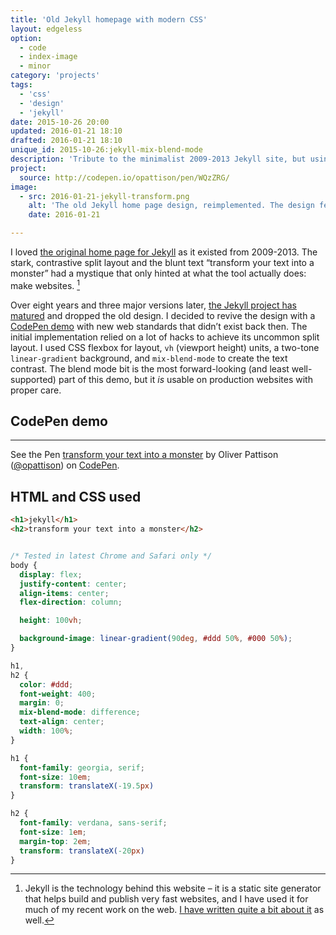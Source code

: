 ```yaml
---
title: 'Old Jekyll homepage with modern CSS'
layout: edgeless
option:
  - code
  - index-image
  - minor
category: 'projects'
tags:
  - 'css'
  - 'design'
  - 'jekyll'
date: 2015-10-26 20:00
updated: 2016-01-21 18:10
drafted: 2016-01-21 18:10
unique_id: 2015-10-26:jekyll-mix-blend-mode
description: 'Tribute to the minimalist 2009-2013 Jekyll site, but using flexbox and blend modes.'
project:
  source: http://codepen.io/opattison/pen/WQzZRG/
image:
  - src: 2016-01-21-jekyll-transform.png
    alt: 'The old Jekyll home page design, reimplemented. The design features a black/white contrast split with typography that reverses the shade of each side of the background color.'
    date: 2016-01-21

---
```


I loved [the original home page for Jekyll](http://web.archive.org/web/20120505063819/http://jekyllrb.com/) as it existed from 2009-2013. The stark, contrastive split layout and the blunt text “transform your text into a monster” had a mystique that only hinted at what the tool actually does: make websites. [^1]

Over eight years and three major versions later, [the Jekyll project has matured](http://jekyllrb.com) and dropped the old design. I decided to revive the design with a [CodePen demo](http://codepen.io/opattison/pen/WQzZRG/?editors=1100) with new web standards that didn’t exist back then. The initial implementation relied on a lot of hacks to achieve its uncommon split layout. I used CSS flexbox for layout, `vh` (viewport height) units, a two-tone `linear-gradient` background, and `mix-blend-mode` to create the text contrast. The blend mode bit is the most forward-looking (and least well-supported) part of this demo, but it _is_ usable on production websites with proper care.

## CodePen demo

---

<p data-height="320" data-theme-id="0" data-slug-hash="WQzZRG" data-default-tab="result" data-user="opattison" class='codepen'>See the Pen <a href='http://codepen.io/opattison/pen/WQzZRG/'>transform your text into a monster</a> by Oliver Pattison (<a href='http://codepen.io/opattison'>@opattison</a>) on <a href='http://codepen.io'>CodePen</a>.</p>
<script async src="//assets.codepen.io/assets/embed/ei.js"></script>

## HTML and CSS used

```html
<h1>jekyll</h1>
<h2>transform your text into a monster</h2>
```

```css

/* Tested in latest Chrome and Safari only */
body {
  display: flex;
  justify-content: center;
  align-items: center;
  flex-direction: column;

  height: 100vh;

  background-image: linear-gradient(90deg, #ddd 50%, #000 50%);
}

h1,
h2 {
  color: #ddd;
  font-weight: 400;
  margin: 0;
  mix-blend-mode: difference;
  text-align: center;
  width: 100%;
}

h1 {
  font-family: georgia, serif;
  font-size: 10em;
  transform: translateX(-19.5px)
}

h2 {
  font-family: verdana, sans-serif;
  font-size: 1em;
  margin-top: 2em;
  transform: translateX(-20px)
}
```

[^1]: Jekyll is the technology behind this website – it is a static site generator that helps build and publish very fast websites, and I have used it for much of my recent work on the web. [I have written quite a bit about it](http://olivermak.es/label/jekyll/) as well.
